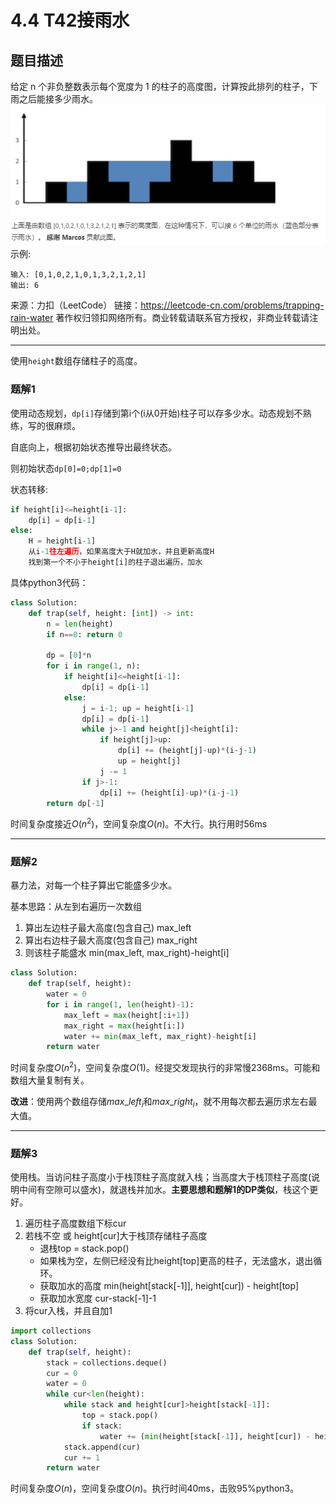 # 4.4 T42接雨水

## 题目描述
给定 n 个非负整数表示每个宽度为 1 的柱子的高度图，计算按此排列的柱子，下雨之后能接多少雨水。
![接雨水](../../assert/picture_blog/4.4T42接雨水.png)
示例:
```
输入: [0,1,0,2,1,0,1,3,2,1,2,1]
输出: 6
```

来源：力扣（LeetCode）
链接：https://leetcode-cn.com/problems/trapping-rain-water
著作权归领扣网络所有。商业转载请联系官方授权，非商业转载请注明出处。

---
使用`height`数组存储柱子的高度。
### 题解1
使用动态规划，`dp[i]`存储到第i个(i从0开始)柱子可以存多少水。动态规划不熟练，写的很麻烦。

自底向上，根据初始状态推导出最终状态。

则初始状态`dp[0]=0;dp[1]=0`

状态转移:
```python
if height[i]<=height[i-1]: 
    dp[i] = dp[i-1]
else:
    H = height[i-1]
    从i-1往左遍历，如果高度大于H就加水，并且更新高度H
    找到第一个不小于height[i]的柱子退出遍历，加水
```
具体python3代码：
```python
class Solution:
    def trap(self, height: [int]) -> int:
        n = len(height)
        if n==0: return 0

        dp = [0]*n
        for i in range(1, n):
            if height[i]<=height[i-1]:
                dp[i] = dp[i-1]
            else:
                j = i-1; up = height[i-1]
                dp[i] = dp[i-1]
                while j>-1 and height[j]<height[i]:
                    if height[j]>up:
                        dp[i] += (height[j]-up)*(i-j-1)
                        up = height[j]
                    j -= 1
                if j>-1:
                    dp[i] += (height[i]-up)*(i-j-1)
        return dp[-1]
```
时间复杂度接近$O(n^2)$，空间复杂度$O(n)$。不大行。执行用时56ms

---
### 题解2
暴力法，对每一个柱子算出它能盛多少水。

基本思路：从左到右遍历一次数组
1. 算出左边柱子最大高度(包含自己) max_left
2. 算出右边柱子最大高度(包含自己) max_right
3. 则该柱子能盛水 min(max_left, max_right)-height[i]

```python
class Solution:
    def trap(self, height):
        water = 0
        for i in range(1, len(height)-1):
            max_left = max(height[:i+1])
            max_right = max(height[i:])
            water += min(max_left, max_right)-height[i]
        return water
```
时间复杂度$O(n^2)$，空间复杂度$O(1)$。经提交发现执行的非常慢2368ms。可能和数组大量复制有关。

**改进**：使用两个数组存储$max\_left_i$和$max\_right_i$，就不用每次都去遍历求左右最大值。

---
### 题解3
使用栈。当访问柱子高度小于栈顶柱子高度就入栈；当高度大于栈顶柱子高度(说明中间有空隙可以盛水)，就退栈并加水。**主要思想和题解1的DP类似**，栈这个更好。

1. 遍历柱子高度数组下标cur
2. 若栈不空 或 height[cur]大于栈顶存储柱子高度
    - 退栈top = stack.pop()
    - 如果栈为空，左侧已经没有比height[top]更高的柱子，无法盛水，退出循环。
    - 获取加水的高度
        min(height[stack[-1]], height[cur]) - height[top]
    - 获取加水宽度
        cur-stack[-1]-1
3. 将cur入栈，并且自加1

```python
import collections
class Solution:
    def trap(self, height):
        stack = collections.deque()
        cur = 0
        water = 0
        while cur<len(height):
            while stack and height[cur]>height[stack[-1]]:
                top = stack.pop()
                if stack:
                    water += (min(height[stack[-1]], height[cur]) - height[top])*(cur-stack[-1]-1)
            stack.append(cur)
            cur += 1
        return water
```
时间复杂度$O(n)$，空间复杂度$O(n)$。执行时间40ms，击败95%python3。
